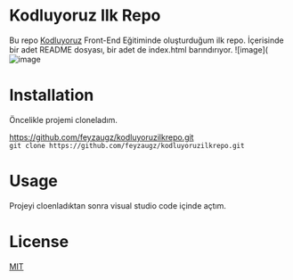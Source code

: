 # **Kodluyoruz Ilk Repo**
Bu repo [Kodluyoruz](https://kodluyoruz.org.tr) Front-End Eğitiminde oluşturduğum ilk repo. İçerisinde bir adet README dosyası, bir adet de index.html barındırıyor.
![image](![image](https://user-images.githubusercontent.com/93938663/140908875-e9ff43be-fece-4a28-8c88-2d4c013e9507.png)


# **Installation**
Öncelikle projemi cloneladım.

 https://github.com/feyzaugz/kodluyoruzilkrepo.git  
 `git clone https://github.com/feyzaugz/kodluyoruzilkrepo.git`

# **Usage**
Projeyi cloenladıktan sonra visual studio code içinde açtım. 

# **License**
[MIT](https://choosealicense.com/licenses/mit/)

